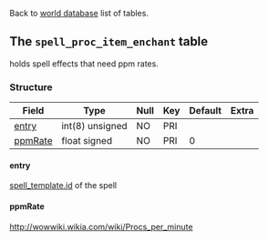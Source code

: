 Back to [world database](https://github.com/cmangos/issues/wiki/mangosdb_struct) list of tables.

## The `spell_proc_item_enchant` table

holds spell effects that need ppm rates.

### Structure

| Field| Type| Null| Key| Default| Extra|
| ---|---| ---|--- |--- |--- |
|[entry](https://github.com/cmangos/issues/wiki/spell_proc_item_enchant#entry)|int(8) unsigned|NO|PRI|||
|[ppmRate](https://github.com/cmangos/issues/wiki/spell_proc_item_enchant#ppmRate)|float signed|NO|PRI|0||

#### entry

[spell_template.id](https://github.com/cmangos/issues/wiki/spell_template#id) of the spell

#### ppmRate

http://wowwiki.wikia.com/wiki/Procs_per_minute